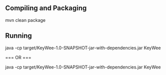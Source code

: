 ## Compiling and Packaging

mvn clean package

## Running

java -cp target/KeyWee-1.0-SNAPSHOT-jar-with-dependencies.jar KeyWee

=== OR ===

java -cp target/KeyWee-1.0-SNAPSHOT-jar-with-dependencies.jar KeyWee <token>
